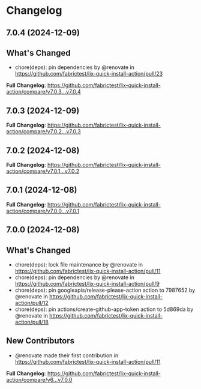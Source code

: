 # Changelog

## 7.0.4 (2024-12-09)

## What's Changed
* chore(deps): pin dependencies by @renovate in https://github.com/fabrictest/lix-quick-install-action/pull/23


**Full Changelog**: https://github.com/fabrictest/lix-quick-install-action/compare/v7.0.3...v7.0.4

## 7.0.3 (2024-12-09)

**Full Changelog**: https://github.com/fabrictest/lix-quick-install-action/compare/v7.0.2...v7.0.3

## 7.0.2 (2024-12-08)

**Full Changelog**: https://github.com/fabrictest/lix-quick-install-action/compare/v7.0.1...v7.0.2

## 7.0.1 (2024-12-08)

**Full Changelog**: https://github.com/fabrictest/lix-quick-install-action/compare/v7.0.0...v7.0.1

## 7.0.0 (2024-12-08)

## What's Changed
* chore(deps): lock file maintenance by @renovate in https://github.com/fabrictest/lix-quick-install-action/pull/11
* chore(deps): pin dependencies by @renovate in https://github.com/fabrictest/lix-quick-install-action/pull/9
* chore(deps): pin googleapis/release-please-action action to 7987652 by @renovate in https://github.com/fabrictest/lix-quick-install-action/pull/12
* chore(deps): pin actions/create-github-app-token action to 5d869da by @renovate in https://github.com/fabrictest/lix-quick-install-action/pull/18

## New Contributors
* @renovate made their first contribution in https://github.com/fabrictest/lix-quick-install-action/pull/11

**Full Changelog**: https://github.com/fabrictest/lix-quick-install-action/compare/v6...v7.0.0
